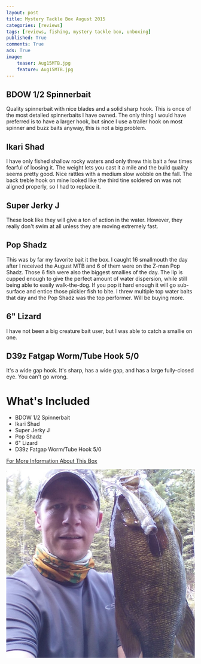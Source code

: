 ```yaml
---
layout: post
title: Mystery Tackle Box August 2015
categories: [reviews]
tags: [reviews, fishing, mystery tackle box, unboxing]
published: True
comments: True
ads: True
image:
    teaser: Aug15MTB.jpg
    feature: Aug15MTB.jpg
---
```


## BDOW 1/2 Spinnerbait
<!-- ![BDOW 1/2 Spinnerbait](http://mysterytacklebox.com/media/catalog/product/cache/1/small_image/175x141/9df78eab33525d08d6e5fb8d27136e95/c/a/castaic_bdow_spinnerbait_web.jpg) -->

Quality spinnerbait with nice blades and a solid sharp hook. This is once of the most detailed spinnerbaits I have owned. The only thing I would have preferred is to have a larger hook, but since I use a trailer hook on most spinner and buzz baits anyway, this is not a big problem.

## Ikari Shad
<!-- ![Ikari Shad](http://mysterytacklebox.com/media/catalog/product/cache/1/small_image/175x141/9df78eab33525d08d6e5fb8d27136e95/i/k/ikarishad_web.jpg) -->

I have only fished shallow rocky waters and only threw this bait a few times fearful of loosing it. The weight lets you cast it a mile and the build quality seems pretty good. Nice rattles with a medium slow wobble on the fall. The back treble hook on mine looked like the third tine soldered on was not aligned properly, so I had to replace it.

## Super Jerky J
<!-- ![Super Jerky J](http://mysterytacklebox.com/media/catalog/product/cache/1/small_image/175x141/9df78eab33525d08d6e5fb8d27136e95/s/u/superjerkyj_web.jpg) -->

These look like they will give a ton of action in the water. However, they really don't swim at all unless they are moving extremely fast.

## Pop Shadz
<!-- ![Pop Shadz](http://mysterytacklebox.com/media/catalog/product/cache/1/small_image/175x141/9df78eab33525d08d6e5fb8d27136e95/p/o/pop_shadz_web.jpg) -->

This was by far my favorite bait it the box. I caught 16 smallmouth the day after I received the August MTB and 6 of them were on the Z-man Pop Shadz. Those 6 fish were also the biggest smallies of the day. The lip is cupped enough to give the perfect amount of water dispersion, while still being able to easily walk-the-dog. If you pop it hard enough it will go sub-surface and entice those pickier fish to bite. I threw multiple top water baits that day and the Pop Shadz was the top performer. Will be buying more.

## 6" Lizard
<!-- ![6" Lizard](http://mysterytacklebox.com/media/catalog/product/cache/1/small_image/175x141/9df78eab33525d08d6e5fb8d27136e95/b/o/boneheadtackle_6inchlizard_web.jpg) -->

I have not been a big creature bait user, but I was able to catch a smallie on one.

## D39z Fatgap Worm/Tube Hook 5/0
<!-- ![D39z Fatgap Worm/Tube Hook 5/0](http://mysterytacklebox.com/media/catalog/product/cache/1/small_image/175x141/9df78eab33525d08d6e5fb8d27136e95/d/a/daiichi_d39z_fatgap_worm-tube_hook_web.jpg) -->

It's a wide gap hook. It's sharp, has a wide gap, and has a large fully-closed eye. You can't go wrong.


# What's Included

* BDOW 1/2 Spinnerbait
* Ikari Shad
* Super Jerky J
* Pop Shadz
* 6" Lizard
* D39z Fatgap Worm/Tube Hook 5/0

[For More Information About This Box](http://mysterytacklebox.com/boxes/bass113)

<img class="centered" src="/images/Aug-MTBslam.jpg" alt="">
